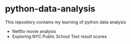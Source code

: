 # python-data-analysis
This repository contains my learning of python data analysis

* Netflix movie analysis
* Exploring NYC Public School Test result scores

